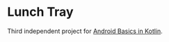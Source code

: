 Lunch Tray
==========

Third independent project for [Android Basics in Kotlin](https://developer.android.com/courses/android-basics-kotlin/course).
